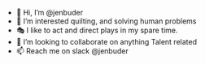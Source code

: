 - 👋 Hi, I’m @jenbuder
- 👀 I’m interested quilting, and solving human problems
- 🎭 I like to act and direct plays in my spare time.
- 💞️ I’m looking to collaborate on anything Talent related
- 📫 Reach me on slack @jenbuder

